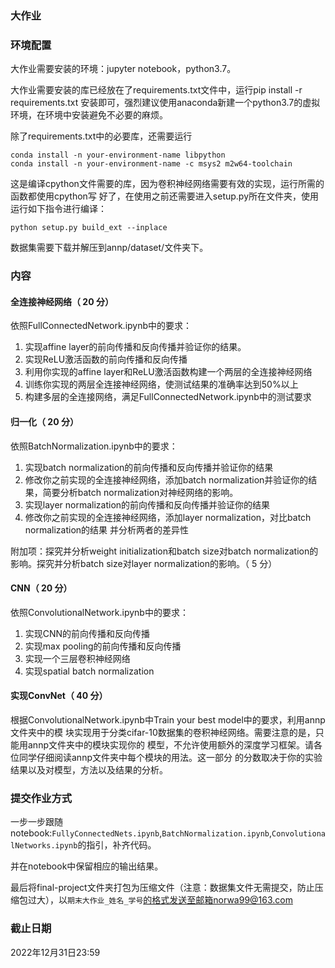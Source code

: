 ### 大作业

### 环境配置

大作业需要安装的环境：jupyter notebook，python3.7。

大作业需要安装的库已经放在了requirements.txt文件中，运行pip install -r requirements.txt
安装即可，强烈建议使用anaconda新建一个python3.7的虚拟环境，在环境中安装避免不必要的麻烦。

除了requirements.txt中的必要库，还需要运行

```
conda install -n your-environment-name libpython
conda install -n your-environment-name -c msys2 m2w64-toolchain
```

这是编译cpython文件需要的库，因为卷积神经网络需要有效的实现，运行所需的函数都使用cpython写
好了，在使用之前还需要进入setup.py所在文件夹，使用运行如下指令进行编译：

```
python setup.py build_ext --inplace
```

数据集需要下载并解压到annp/dataset/文件夹下。

### 内容

#### 全连接神经网络（ 20 分）

依照FullConnectedNetwork.ipynb中的要求：

1. 实现affine layer的前向传播和反向传播并验证你的结果。
2. 实现ReLU激活函数的前向传播和反向传播
3. 利用你实现的affine layer和ReLU激活函数构建一个两层的全连接神经网络
4. 训练你实现的两层全连接神经网络，使测试结果的准确率达到50%以上
5. 构建多层的全连接网络，满足FullConnectedNetwork.ipynb中的测试要求

#### 归一化（ 20 分）

依照BatchNormalization.ipynb中的要求：

1. 实现batch normalization的前向传播和反向传播并验证你的结果
2. 修改你之前实现的全连接神经网络，添加batch normalization并验证你的结果，简要分析batch
normalization对神经网络的影响。
3. 实现layer normalization的前向传播和反向传播并验证你的结果
4. 修改你之前实现的全连接神经网络，添加layer normalization，对比batch normalization的结果
并分析两者的差异性

附加项：探究并分析weight initialization和batch size对batch normalization的影响。探究并分析batch
size对layer normalization的影响。（ 5 分）

#### CNN（ 20 分）

依照ConvolutionalNetwork.ipynb中的要求：

1. 实现CNN的前向传播和反向传播
2. 实现max pooling的前向传播和反向传播
3. 实现一个三层卷积神经网络
4. 实现spatial batch normalization

#### 实现ConvNet（ 40 分）

根据ConvolutionalNetwork.ipynb中Train your best model中的要求，利用annp文件夹中的模
块实现用于分类cifar-10数据集的卷积神经网络。需要注意的是，只能用annp文件夹中的模块实现你的
模型，不允许使用额外的深度学习框架。请各位同学仔细阅读annp文件夹中每个模块的用法。这一部分
的分数取决于你的实验结果以及对模型，方法以及结果的分析。


### 提交作业方式
一步一步跟随notebook:`FullyConnectedNets.ipynb`,`BatchNormalization.ipynb`,`ConvolutionalNetworks.ipynb`的指引，补齐代码。

并在notebook中保留相应的输出结果。

最后将final-project文件夹打包为压缩文件（注意：数据集文件无需提交，防止压缩包过大），以`期末大作业_姓名_学号`的格式发送至邮箱norwa99@163.com

### 截止日期
2022年12月31日23:59